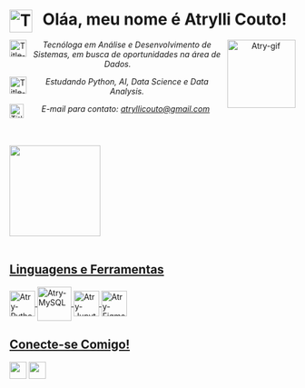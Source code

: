 <header>
<h1> <strong>Oláa, meu nome é Atrylli Couto!</strong>
<img align = "left" alt= "Title-icon" height = "40" width = "40" src="https://img.icons8.com/fluency/48/null/minecraft-golden-apple.png"/> </h1>

<img align="right" alt="Atry-gif" height="120" width="120" src="https://cdn.discordapp.com/attachments/656990779201421313/1083451830245281912/gif_atry.gif">

<p> 
<img align = "left" alt= "Title-icon" height = "30" width = "30" src="https://cdn.discordapp.com/attachments/798631748421943347/1082789366029619290/1676667607663.png"/> <i>Tecnóloga em Análise e Desenvolvimento de Sistemas, em busca de oportunidades na área de Dados.</i> 
  
<img align = "left" alt= "Title-icon" height = "30" width = "30" src="https://cdn.discordapp.com/attachments/798631748421943347/1082789366335811594/1676667468701.png"/> <i>Estudando Python, AI, Data Science e Data Analysis.</i>  
 
<img align = "left" alt= "Title-icon" height = "25" width = "25" src="https://cdn.discordapp.com/attachments/798631748421943347/1082789365710860459/1676667930134.png"/> <i>E-mail para contato: atryllicouto@gmail.com</i>
</p>
</header>

<div>
  <a href="https://github.com/atrylli">
  <img height="160em" src="https://github-readme-stats.vercel.app/api?username=atrylli&show_icons=true&theme=radical&include_all_commits=true&count_private=true"/>
</div>

  
<div style="display: inline_block"><br>
  <h2 align = "left"> Linguagens e Ferramentas </h2>
  
  <img align="center" alt="Atry-Python" height="45" width="45" src="https://img.itch.zone/aW1hZ2UvMTIzMzU0OC83MTkzMjIzLnBuZw==/347x500/bOhDrd.png">
  <img align="center" alt="Atry-MySQL" height="60" width="60" src="https://cdn.jsdelivr.net/gh/devicons/devicon/icons/mysql/mysql-original-wordmark.svg">
  <img align="center" alt="Atry-Jupyter_note" height="45" width="45" src="https://img.icons8.com/fluency/48/null/jupyter.png"/>
 <img align="center" alt="Atry-Figma" height="45" width="45" src="https://cdn.discordapp.com/attachments/798631748421943347/1082789365228503110/1676670770335.png"/>
  
</div>
  
<div>
  <h2 align = "left"> Conecte-se Comigo!  </h2>
  
  <a href="https://instagram.com/_trylli" target="_blank"><img src="https://cdn.discordapp.com/attachments/798631748421943347/1082789366612627476/1676668902216.png" target="_blank" height="30" width="30"></a>
  <a href="https://www.linkedin.com/in/atryllicouto/" target="_blank"><img src="https://cdn.discordapp.com/attachments/798631748421943347/1082789366855905290/1676668808990.png" target="_blank" height="30" width="30"></a> 
   
</div>

    
